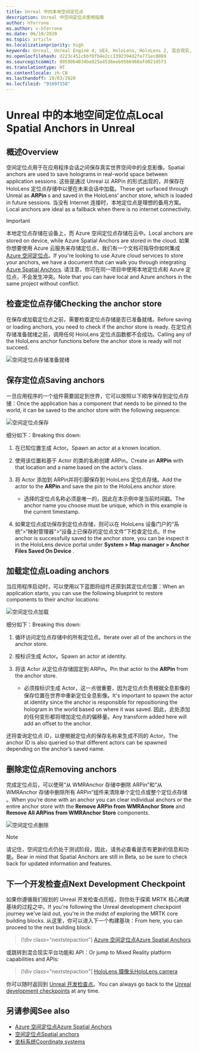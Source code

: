 ```yaml
---
title: Unreal 中的本地空间定位点
description: Unreal 中空间定位点使用指南
author: hferrone
ms.author: v-hferrone
ms.date: 06/10/2020
ms.topic: article
ms.localizationpriority: high
keywords: Unreal, Unreal Engine 4, UE4, HoloLens, HoloLens 2, 混合现实, 开发, 功能, 文档, 指南, 全息影像, 空间定位点
ms.openlocfilehash: d223c451cbbf0fb4e2cc1392394d2fe771ec8069
ms.sourcegitcommit: 09599b4034be825e4536eeb9566968afd021d5f3
ms.translationtype: HT
ms.contentlocale: zh-CN
ms.lasthandoff: 10/03/2020
ms.locfileid: "91697158"
---
```

# <a name="local-spatial-anchors-in-unreal"></a><span data-ttu-id="118ee-104">Unreal 中的本地空间定位点</span><span class="sxs-lookup"><span data-stu-id="118ee-104">Local Spatial Anchors in Unreal</span></span>

## <a name="overview"></a><span data-ttu-id="118ee-105">概述</span><span class="sxs-lookup"><span data-stu-id="118ee-105">Overview</span></span>

<span data-ttu-id="118ee-106">空间定位点用于在应用程序会话之间保存真实世界空间中的全息影像。</span><span class="sxs-lookup"><span data-stu-id="118ee-106">Spatial anchors are used to save holograms in real-world space between application sessions.</span></span> <span data-ttu-id="118ee-107">这些是通过 Unreal 以 ARPin 的形式出现的，并保存在 HoloLens 定位点存储中以便在未来会话中加载。</span><span class="sxs-lookup"><span data-stu-id="118ee-107">These get surfaced through Unreal as **ARPin** s and saved in the HoloLens’ anchor store, which is loaded in future sessions.</span></span> <span data-ttu-id="118ee-108">当没有 Internet 连接时，本地定位点是理想的备用方案。</span><span class="sxs-lookup"><span data-stu-id="118ee-108">Local anchors are ideal as a fallback when there is no internet connectivity.</span></span>

> [!IMPORTANT]
> <span data-ttu-id="118ee-109">本地定位点存储在设备上，而 Azure 空间定位点存储在云中。</span><span class="sxs-lookup"><span data-stu-id="118ee-109">Local anchors are stored on device, while Azure Spatial Anchors are stored in the cloud.</span></span> <span data-ttu-id="118ee-110">如果你想要使用 Azure 云服务来存储定位点，我们有一个文档可指导你如何集成 [Azure 空间定位点](unreal-azure-spatial-anchors.md)。</span><span class="sxs-lookup"><span data-stu-id="118ee-110">If you're looking to use Azure cloud services to store your anchors, we have a document that can walk you through integrating [Azure Spatial Anchors](unreal-azure-spatial-anchors.md).</span></span> <span data-ttu-id="118ee-111">请注意，你可在同一项目中使用本地定位点和 Azure 定位点，不会发生冲突。</span><span class="sxs-lookup"><span data-stu-id="118ee-111">Note that you can have local and Azure anchors in the same project without conflict.</span></span>

## <a name="checking-the-anchor-store"></a><span data-ttu-id="118ee-112">检查定位点存储</span><span class="sxs-lookup"><span data-stu-id="118ee-112">Checking the anchor store</span></span>

<span data-ttu-id="118ee-113">在保存或加载定位点之前，需要检查定位点存储是否已准备就绪。</span><span class="sxs-lookup"><span data-stu-id="118ee-113">Before saving or loading anchors, you need to check if the anchor store is ready.</span></span>  <span data-ttu-id="118ee-114">在定位点存储准备就绪之前，调用任何 HoloLens 定位点函数都不会成功。</span><span class="sxs-lookup"><span data-stu-id="118ee-114">Calling any of the HoloLens anchor functions before the anchor store is ready will not succeed.</span></span>  

![空间定位点存储准备就绪](images/unreal-spatialanchors-store-ready.PNG)

## <a name="saving-anchors"></a><span data-ttu-id="118ee-116">保存定位点</span><span class="sxs-lookup"><span data-stu-id="118ee-116">Saving anchors</span></span>

<span data-ttu-id="118ee-117">一旦应用程序的一个组件需要固定到世界，它可以按照以下顺序保存到定位点存储：</span><span class="sxs-lookup"><span data-stu-id="118ee-117">Once the application has a component that needs to be pinned to the world, it can be saved to the anchor store with the following sequence:</span></span> 

![空间定位点保存](images/unreal-spatialanchors-save.PNG)

<span data-ttu-id="118ee-119">细分如下：</span><span class="sxs-lookup"><span data-stu-id="118ee-119">Breaking this down:</span></span>
1. <span data-ttu-id="118ee-120">在已知位置生成 Actor。</span><span class="sxs-lookup"><span data-stu-id="118ee-120">Spawn an actor at a known location.</span></span>
2. <span data-ttu-id="118ee-121">使用该位置和基于 Actor 的类的名称创建 ARPin。</span><span class="sxs-lookup"><span data-stu-id="118ee-121">Create an **ARPin** with that location and a name based on the actor’s class.</span></span> 
3. <span data-ttu-id="118ee-122">将 Actor 添加到 ARPin并将引脚保存到 HoloLens 定位点存储。</span><span class="sxs-lookup"><span data-stu-id="118ee-122">Add the actor to the **ARPin** and save the pin to the HoloLens anchor store.</span></span>  
    * <span data-ttu-id="118ee-123">选择的定位点名称必须是唯一的，因此在本示例中是当前时间戳。</span><span class="sxs-lookup"><span data-stu-id="118ee-123">The anchor name you choose must be unique, which in this example is the current timestamp.</span></span> 

4. <span data-ttu-id="118ee-124">如果定位点成功保存到定位点存储，则可以在 HoloLens 设备门户的“系统”>“映射管理器”>“设备上已保存的定位点文件”下检查定位点。</span><span class="sxs-lookup"><span data-stu-id="118ee-124">If the anchor is successfully saved to the anchor store, you can be inspect it in the HoloLens device portal under **System > Map manager > Anchor Files Saved On Device** .</span></span> 

## <a name="loading-anchors"></a><span data-ttu-id="118ee-125">加载定位点</span><span class="sxs-lookup"><span data-stu-id="118ee-125">Loading anchors</span></span>

<span data-ttu-id="118ee-126">当应用程序启动时，可以使用以下蓝图将组件还原到其定位点位置：</span><span class="sxs-lookup"><span data-stu-id="118ee-126">When an application starts, you can use the following blueprint to restore components to their anchor locations:</span></span>

![空间定位点加载](images/unreal-spatialanchors-load.PNG)

<span data-ttu-id="118ee-128">细分如下：</span><span class="sxs-lookup"><span data-stu-id="118ee-128">Breaking this down:</span></span>
1. <span data-ttu-id="118ee-129">循环访问定位点存储中的所有定位点。</span><span class="sxs-lookup"><span data-stu-id="118ee-129">Iterate over all of the anchors in the anchor store.</span></span> 
2. <span data-ttu-id="118ee-130">按标识生成 Actor。</span><span class="sxs-lookup"><span data-stu-id="118ee-130">Spawn an actor at identity.</span></span>
3. <span data-ttu-id="118ee-131">将该 Actor 从定位点存储固定到 ARPin。</span><span class="sxs-lookup"><span data-stu-id="118ee-131">Pin that actor to the **ARPin** from the anchor store.</span></span>  

    * <span data-ttu-id="118ee-132">必须按标识生成 Actor，这一点很重要，因为定位点负责根据全息影像的保存位置在世界中重新定位全息影像。</span><span class="sxs-lookup"><span data-stu-id="118ee-132">It's important to spawn the actor at identity since the anchor is responsible for repositioning the hologram in the world based on where it was saved.</span></span> <span data-ttu-id="118ee-133">因此，此处添加的任何变形都将增加定位点的偏移量。</span><span class="sxs-lookup"><span data-stu-id="118ee-133">Any transform added here will add an offset to the anchor.</span></span> 

<span data-ttu-id="118ee-134">还将查询定位点 ID，以便根据定位点的保存名称来生成不同的 Actor。</span><span class="sxs-lookup"><span data-stu-id="118ee-134">The anchor ID is also queried so that different actors can be spawned depending on the anchor’s saved name.</span></span> 

## <a name="removing-anchors"></a><span data-ttu-id="118ee-135">删除定位点</span><span class="sxs-lookup"><span data-stu-id="118ee-135">Removing anchors</span></span> 

<span data-ttu-id="118ee-136">完成定位点后，可以使用“从 WMRAnchor 存储中删除 ARPin”和“从 WMRAnchor 存储中删除所有 ARPin”组件来清除单个定位点或整个定位点存储 。</span><span class="sxs-lookup"><span data-stu-id="118ee-136">When you're done with an anchor you can clear individual anchors or the entire anchor store with the **Remove ARPin from WMRAnchor Store** and **Remove All ARPins from WMRAnchor Store** components.</span></span>

![空间定位点删除](images/unreal-spatialanchors-remove.PNG)

> [!NOTE]
> <span data-ttu-id="118ee-138">请记住，空间定位点仍处于测试阶段，因此，请务必查看是否有更新的信息和功能。</span><span class="sxs-lookup"><span data-stu-id="118ee-138">Bear in mind that Spatial Anchors are still in Beta, so be sure to check back for updated information and features.</span></span>

## <a name="next-development-checkpoint"></a><span data-ttu-id="118ee-139">下一个开发检查点</span><span class="sxs-lookup"><span data-stu-id="118ee-139">Next Development Checkpoint</span></span>

<span data-ttu-id="118ee-140">如果你遵循我们规划的 Unreal 开发检查点历程，则你处于探索 MRTK 核心构建基块的过程之中。</span><span class="sxs-lookup"><span data-stu-id="118ee-140">If you're following the Unreal development checkpoint journey we've laid out, you're in the midst of exploring the MRTK core building blocks.</span></span> <span data-ttu-id="118ee-141">从这里，你可以进入下一个构建基块：</span><span class="sxs-lookup"><span data-stu-id="118ee-141">From here, you can proceed to the next building block:</span></span> 

> [!div class="nextstepaction"]
> [<span data-ttu-id="118ee-142">Azure 空间定位点</span><span class="sxs-lookup"><span data-stu-id="118ee-142">Azure Spatial Anchors</span></span>](unreal-azure-spatial-anchors.md)

<span data-ttu-id="118ee-143">或跳转到混合现实平台功能和 API：</span><span class="sxs-lookup"><span data-stu-id="118ee-143">Or jump to Mixed Reality platform capabilities and APIs:</span></span>

> [!div class="nextstepaction"]
> [<span data-ttu-id="118ee-144">HoloLens 摄像头</span><span class="sxs-lookup"><span data-stu-id="118ee-144">HoloLens camera</span></span>](unreal-hololens-camera.md)

<span data-ttu-id="118ee-145">你可以随时返回到 [Unreal 开发检查点](unreal-development-overview.md#2-core-building-blocks)。</span><span class="sxs-lookup"><span data-stu-id="118ee-145">You can always go back to the [Unreal development checkpoints](unreal-development-overview.md#2-core-building-blocks) at any time.</span></span>

## <a name="see-also"></a><span data-ttu-id="118ee-146">另请参阅</span><span class="sxs-lookup"><span data-stu-id="118ee-146">See also</span></span>
* [<span data-ttu-id="118ee-147">Azure 空间定位点</span><span class="sxs-lookup"><span data-stu-id="118ee-147">Azure Spatial Anchors</span></span>](unreal-azure-spatial-anchors.md)
* [<span data-ttu-id="118ee-148">空间定位点</span><span class="sxs-lookup"><span data-stu-id="118ee-148">Spatial anchors</span></span>](../../design/spatial-anchors.md)
* [<span data-ttu-id="118ee-149">坐标系统</span><span class="sxs-lookup"><span data-stu-id="118ee-149">Coordinate systems</span></span>](../../design/coordinate-systems.md)
